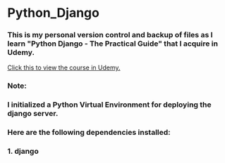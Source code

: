 # Python_Django

### This is my personal version control and backup of files as I learn "Python Django - The Practical Guide" that I acquire in Udemy.
[Click this to view the course in Udemy.](https://www.udemy.com/course/python-django-the-practical-guide/)

### Note:
### I initialized a Python Virtual Environment for deploying the django server.
### Here are the following dependencies installed:
### 1. django
